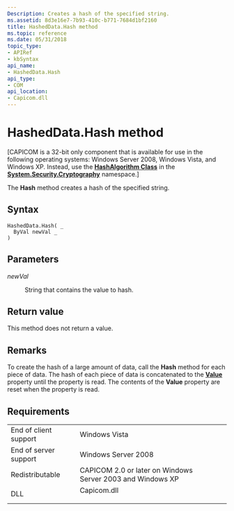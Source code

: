 ```yaml
---
Description: Creates a hash of the specified string.
ms.assetid: 8d3e16e7-7b93-410c-b771-7684d1bf2160
title: HashedData.Hash method
ms.topic: reference
ms.date: 05/31/2018
topic_type:
- APIRef
- kbSyntax
api_name:
- HashedData.Hash
api_type:
- COM
api_location:
- Capicom.dll
---
```


# HashedData.Hash method

\[CAPICOM is a 32-bit only component that is available for use in the following operating systems: Windows Server 2008, Windows Vista, and Windows XP. Instead, use the [**HashAlgorithm Class**](/previous-versions/windows/) in the [**System.Security.Cryptography**](/dotnet/api/system.security.cryptography?view=dotnet-plat-ext-3.1&preserve-view=true) namespace.\]

The **Hash** method creates a hash of the specified string.

## Syntax


```VB
HashedData.Hash( _
  ByVal newVal _
)
```



## Parameters

<dl> <dt>

*newVal* 
</dt> <dd>

String that contains the value to hash.

</dd> </dl>

## Return value

This method does not return a value.

## Remarks

To create the hash of a large amount of data, call the **Hash** method for each piece of data. The hash of each piece of data is concatenated to the [**Value**](hasheddata-value.md) property until the property is read. The contents of the **Value** property are reset when the property is read.

## Requirements



|                                  |                                                                                        |
|----------------------------------|----------------------------------------------------------------------------------------|
| End of client support<br/> | Windows Vista<br/>                                                               |
| End of server support<br/> | Windows Server 2008<br/>                                                         |
| Redistributable<br/>       | CAPICOM 2.0 or later on Windows Server 2003 and Windows XP<br/>                  |
| DLL<br/>                   | <dl> <dt>Capicom.dll</dt> </dl> |



 

 

